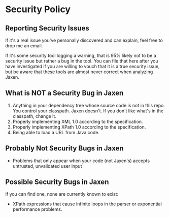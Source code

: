 # Security Policy

## Reporting Security Issues

If it's a real issue you've personally discovered and can explain, feel free to drop me an email.

If it's some security tool logging a warning, that is 95% likely not to be a security issue but rather a bug in the tool. You can file that here after you have investigated if you are willing to vouch that it is a true security issue, but be aware that these tools are almost never correct when analyzing Jaxen.

## What is **NOT** a Security Bug in Jaxen

1. Anything in your dependency tree whose source code is not in this repo. You control your classpath. Jaxen doesn't. If you don't like what's in the classpath, change it.
2. Properly implementing XML 1.0 according to the specification.
3. Properly implementing XPath 1.0 according to the specification.
4. Being able to load a URL from Java code.

## Probably Not Security Bugs in Jaxen

* Problems that only appear when your code (not Jaxen's) accepts untrusted, unvalidated user input

## Possible Security Bugs in Jaxen

If you can find one, none are currently known to exist:

* XPath expressions that cause infinite loops in the parser or exponential performance problems.